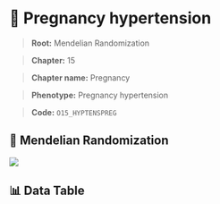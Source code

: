 # 🧪 Pregnancy hypertension

> **Root:** Mendelian Randomization

> **Chapter:** 15  

> **Chapter name:** Pregnancy

> **Phenotype:** Pregnancy hypertension  

> **Code:** `O15_HYPTENSPREG`

## 🧬 Mendelian Randomization  

<img src="/MR/Figures/Forward/O15_HYPTENSPREG.png"/>

## 📊 Data Table

<CsvTableMRF src="/MR/Data/Forward/O15_HYPTENSPREG.csv"/>
